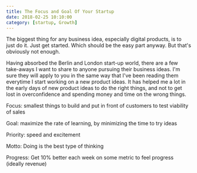 ```yaml
---
title: The Focus and Goal Of Your Startup
date: 2018-02-25 10:10:00
category: [startup, Growth]
---
```


The biggest thing for any business idea, especially digital products, is to just do it. Just get started. Which should be the easy part anyway. But that's obviously not enough. 

Having absorbed the Berlin and London start-up world, there are a few take-aways I want to share to anyone pursuing their business ideas. I'm sure they will apply to you in the same way that I've been reading them everytime I start working on a new product ideas. It has helped me a lot in the early days of new product ideas to do the right things, and not to get lost in overconfidence and spending money and time on the wrong things.



Focus: smallest things to build and put in front of customers to test viability of sales

Goal: maximize the rate of learning, by minimizing the time to try ideas

Priority: speed and excitement

Motto: Doing is the best type of thinking

Progress: Get 10% better each week on some metric to feel progress (ideally revenue)
